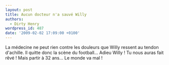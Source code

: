```yaml
---
layout: post
title: Aucun docteur n'a sauvé Willy
authors:
  - Dirty Henry
wordpress_id: 487
date: '2009-02-02 17:09:00 +0100'
---
```

La médecine ne peut rien contre les douleurs que Willy ressent au tendon d'achille. Il quitte donc la scène du football… Adieu Willy ! Tu nous auras fait rêvé ! Mais partir à 32 ans… Le monde va mal !
